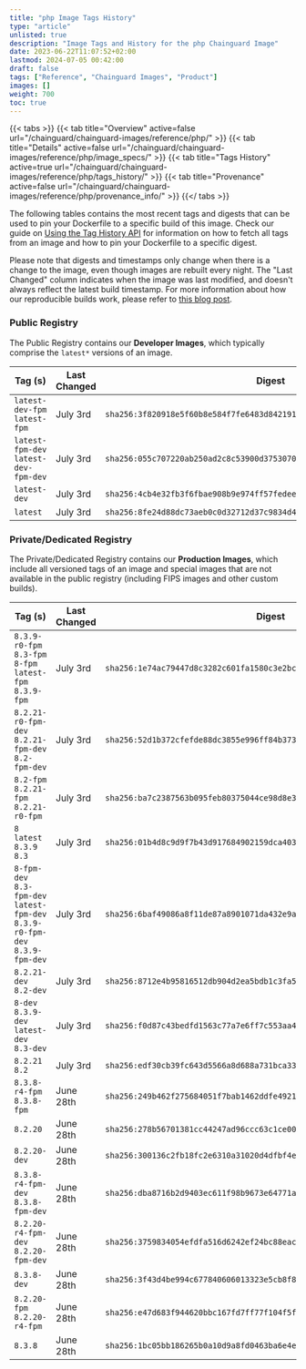 ```yaml
---
title: "php Image Tags History"
type: "article"
unlisted: true
description: "Image Tags and History for the php Chainguard Image"
date: 2023-06-22T11:07:52+02:00
lastmod: 2024-07-05 00:42:00
draft: false
tags: ["Reference", "Chainguard Images", "Product"]
images: []
weight: 700
toc: true
---
```


{{< tabs >}}
{{< tab title="Overview" active=false url="/chainguard/chainguard-images/reference/php/" >}}
{{< tab title="Details" active=false url="/chainguard/chainguard-images/reference/php/image_specs/" >}}
{{< tab title="Tags History" active=true url="/chainguard/chainguard-images/reference/php/tags_history/" >}}
{{< tab title="Provenance" active=false url="/chainguard/chainguard-images/reference/php/provenance_info/" >}}
{{</ tabs >}}

The following tables contains the most recent tags and digests that can be used to pin your Dockerfile to a specific build of this image. Check our guide on [Using the Tag History API](/chainguard/chainguard-images/using-the-tag-history-api/) for information on how to fetch all tags from an image and how to pin your Dockerfile to a specific digest.

Please note that digests and timestamps only change when there is a change to the image, even though images are rebuilt every night. The "Last Changed" column indicates when the image was last modified, and doesn't always reflect the latest build timestamp. For more information about how our reproducible builds work, please refer to [this blog post](https://www.chainguard.dev/unchained/reproducing-chainguards-reproducible-image-builds).

### Public Registry
The Public Registry contains our **Developer Images**, which typically comprise the `latest*` versions of an image.

| Tag (s)                                | Last Changed | Digest                                                                    |
|----------------------------------------|--------------|---------------------------------------------------------------------------|
|  `latest-dev-fpm` `latest-fpm`         | July 3rd     | `sha256:3f820918e5f60b8e584f7fe6483d8421913a23ff4e209a9ab9938283e82c7f60` |
|  `latest-fpm-dev` `latest-dev-fpm-dev` | July 3rd     | `sha256:055c707220ab250ad2c8c53900d3753070bb986590a047eebb315d39983895ec` |
|  `latest-dev`                          | July 3rd     | `sha256:4cb4e32fb3f6fbae908b9e974ff57fedee424d34f5d3a03bea14367ab4a10e57` |
|  `latest`                              | July 3rd     | `sha256:8fe24d88dc73aeb0c0d32712d37c9834d4158eb5594ca8c2481cec440cafa073` |


### Private/Dedicated Registry
The Private/Dedicated Registry contains our **Production Images**, which include all versioned tags of an image and special images that are not available in the public registry (including FIPS images and other custom builds).

| Tag (s)                                                                        | Last Changed | Digest                                                                    |
|--------------------------------------------------------------------------------|--------------|---------------------------------------------------------------------------|
|  `8.3.9-r0-fpm` `8.3-fpm` `8-fpm` `latest-fpm` `8.3.9-fpm`                     | July 3rd     | `sha256:1e74ac79447d8c3282c601fa1580c3e2bc0be44c2cebd15eb56be3bde4770cf2` |
|  `8.2.21-r0-fpm-dev` `8.2.21-fpm-dev` `8.2-fpm-dev`                            | July 3rd     | `sha256:52d1b372cfefde88dc3855e996ff84b373e34e8fa90f2aeb4a0ba9ff9e011bc6` |
|  `8.2-fpm` `8.2.21-fpm` `8.2.21-r0-fpm`                                        | July 3rd     | `sha256:ba7c2387563b095feb80375044ce98d8e377df7861e73f67274805ec88680af1` |
|  `8` `latest` `8.3.9` `8.3`                                                    | July 3rd     | `sha256:01b4d8c9d9f7b43d917684902159dca403a38080f2a171f28c15eea0c30eddd2` |
|  `8-fpm-dev` `8.3-fpm-dev` `latest-fpm-dev` `8.3.9-r0-fpm-dev` `8.3.9-fpm-dev` | July 3rd     | `sha256:6baf49086a8f11de87a8901071da432e9a960fb0290528092c4512969bbe3983` |
|  `8.2.21-dev` `8.2-dev`                                                        | July 3rd     | `sha256:8712e4b95816512db904d2ea5bdb1c3fa5d06b64bbfe4682c501d731f387b71b` |
|  `8-dev` `8.3.9-dev` `latest-dev` `8.3-dev`                                    | July 3rd     | `sha256:f0d87c43bedfd1563c77a7e6ff7c553aa4fc97dcccca218ea673c79437bfdf03` |
|  `8.2.21` `8.2`                                                                | July 3rd     | `sha256:edf30cb39fc643d5566a8d688a731bca33d746fece1bf6856266503e84127f15` |
|  `8.3.8-r4-fpm` `8.3.8-fpm`                                                    | June 28th    | `sha256:249b462f275684051f7bab1462ddfe492108b5d8632384ff00cac91472d19222` |
|  `8.2.20`                                                                      | June 28th    | `sha256:278b56701381cc44247ad96ccc63c1ce00b428df12e3e31248e0929e7ab9dc5c` |
|  `8.2.20-dev`                                                                  | June 28th    | `sha256:300136c2fb18fc2e6310a31020d4dfbf4e3cbed22ad65f57aa583fbdb8c0fca0` |
|  `8.3.8-r4-fpm-dev` `8.3.8-fpm-dev`                                            | June 28th    | `sha256:dba8716b2d9403ec611f98b9673e64771a48fbc0a0fe45205c2dcc54b7a579b6` |
|  `8.2.20-r4-fpm-dev` `8.2.20-fpm-dev`                                          | June 28th    | `sha256:3759834054efdfa516d6242ef24bc88eaccd9adc1f03a6e08397b3399eb21633` |
|  `8.3.8-dev`                                                                   | June 28th    | `sha256:3f43d4be994c677840606013323e5cb8f889840e5123eeb69f58b93ee9ea4051` |
|  `8.2.20-fpm` `8.2.20-r4-fpm`                                                  | June 28th    | `sha256:e47d683f944620bbc167fd7ff77f104f5f7347f07eb2f5492ab34541f34003a7` |
|  `8.3.8`                                                                       | June 28th    | `sha256:1bc05bb186265b0a10d9a8fd0463ba6e4ec355440cc2c79b94ab4009c7e25cd7` |

